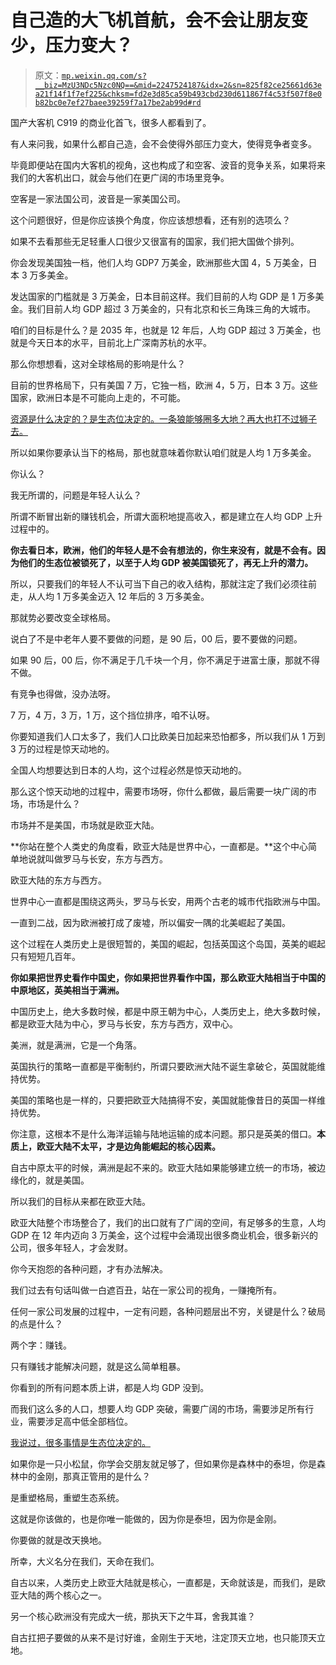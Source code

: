 # 自己造的大飞机首航，会不会让朋友变少，压力变大？

> 原文：[`mp.weixin.qq.com/s?__biz=MzU3NDc5Nzc0NQ==&mid=2247524187&idx=2&sn=825f82ce25661d63ea21f14f1f7ef225&chksm=fd2e3d85ca59b493cbd230d611867f4c53f507f8e0b82bc0e7ef27baee39259f7a17be2ab99d#rd`](http://mp.weixin.qq.com/s?__biz=MzU3NDc5Nzc0NQ==&mid=2247524187&idx=2&sn=825f82ce25661d63ea21f14f1f7ef225&chksm=fd2e3d85ca59b493cbd230d611867f4c53f507f8e0b82bc0e7ef27baee39259f7a17be2ab99d#rd)

国产大客机 C919 的商业化首飞，很多人都看到了。

有人来问我，如果什么都自己造，会不会使得外部压力变大，使得竞争者变多。

毕竟即便站在国内大客机的视角，这也构成了和空客、波音的竞争关系，如果将来我们的大客机出口，就会与他们在更广阔的市场里竞争。

空客是一家法国公司，波音是一家美国公司。 

这个问题很好，但是你应该换个角度，你应该想想看，还有别的选项么？ 

如果不去看那些无足轻重人口很少又很富有的国家，我们把大国做个排列。 

你会发现美国独一档，他们人均 GDP7 万美金，欧洲那些大国 4，5 万美金，日本 3 万多美金。

发达国家的门槛就是 3 万美金，日本目前这样。我们目前的人均 GDP 是 1 万多美金。我们目前人均 GDP 超过 3 万美金的，只有北京和长三角珠三角的大城市。

咱们的目标是什么？是 2035 年，也就是 12 年后，人均 GDP 超过 3 万美金，也就是今天日本的水平，目前北上广深南苏杭的水平。 

那么你想想看，这对全球格局的影响是什么？ 

目前的世界格局下，只有美国 7 万，它独一档，欧洲 4，5 万，日本 3 万。这些国家，欧洲日本是不可能向上走的，不可能。

[资源是什么决定的？是生态位决定的。一条狼能够圈多大地？再大也打不过狮子去。](http://mp.weixin.qq.com/s?__biz=MzkwMzQ1MzczOQ==&mid=2247483875&idx=1&sn=74db4d4bb7f902924fc38f84cf40ea57&chksm=c0974ca7f7e0c5b1a9e80687d4c5bd71d48e57e6f754f6e8a408501d29fe4581f7f3dba9006d&scene=21#wechat_redirect)

所以如果你要承认当下的格局，那也就意味着你默认咱们就是人均 1 万多美金。

你认么？

我无所谓的，问题是年轻人认么？

所谓不断冒出新的赚钱机会，所谓大面积地提高收入，都是建立在人均 GDP 上升过程中的。

**你去看日本，欧洲，他们的年轻人是不会有想法的，你生来没有，就是不会有。因为他们的生态位被锁死了，以至于人均 GDP 被美国锁死了，再无上升的潜力。**

所以，只要我们的年轻人不认可当下自己的收入结构，那就注定了我们必须往前走，从人均 1 万多美金迈入 12 年后的 3 万多美金。

那就势必要改变全球格局。

说白了不是中老年人要不要做的问题，是 90 后，00 后，要不要做的问题。

如果 90 后，00 后，你不满足于几千块一个月，你不满足于进富士康，那就不得不做。

有竞争也得做，没办法呀。

7 万，4 万，3 万，1 万，这个挡位排序，咱不认呀。

你要知道我们人口太多了，我们人口比欧美日加起来恐怕都多，所以我们从 1 万到 3 万的过程是惊天动地的。

全国人均想要达到日本的人均，这个过程必然是惊天动地的。

那么这个惊天动地的过程中，需要市场呀，你什么都做，最后需要一块广阔的市场，市场是什么？

市场并不是美国，市场就是欧亚大陆。

**你站在整个人类史的角度看，欧亚大陆是世界中心，一直都是。**这个中心简单地说就叫做罗马与长安，东方与西方。

欧亚大陆的东方与西方。

世界中心一直都是围绕这两头，罗马与长安，用两个古老的城市代指欧洲与中国。 

一直到二战，因为欧洲被打成了废墟，所以偏安一隅的北美崛起了美国。 

这个过程在人类历史上是很短暂的，美国的崛起，包括英国这个岛国，英美的崛起只有短短几百年。 

**你如果把世界史看作中国史，你如果把世界看作中国，那么欧亚大陆相当于中国的中原地区，英美相当于满洲。** 

中国历史上，绝大多数时候，都是中原王朝为中心，人类历史上，绝大多数时候，都是欧亚大陆为中心，罗马与长安，东方与西方，双中心。 

美洲，就是满洲，它是一个角落。 

英国执行的策略一直都是平衡制约，所谓只要欧洲大陆不诞生拿破仑，英国就能维持优势。 

美国的策略也是一样的，只要把欧亚大陆搞得不安，美国就能像昔日的英国一样维持优势。 

你注意，这根本不是什么海洋运输与陆地运输的成本问题。那只是英美的借口。**本质上，欧亚大陆不太平，才是边角能崛起的核心因素。**

自古中原太平的时候，满洲是起不来的。欧亚大陆如果能够建立统一的市场，被边缘化的，就是美国。 

所以我们的目标从来都在欧亚大陆。 

欧亚大陆整个市场整合了，我们的出口就有了广阔的空间，有足够多的生意，人均 GDP 在 12 年内迈向 3 万美金，这个过程中会涌现出很多商业机会，很多新兴的公司，很多年轻人，才会发财。 

你今天抱怨的各种问题，才有办法解决。 

我们过去有句话叫做一白遮百丑，站在一家公司的视角，一赚掩所有。 

任何一家公司发展的过程中，一定有问题，各种问题层出不穷，关键是什么？破局的点是什么？

两个字：赚钱。 

只有赚钱才能解决问题，就是这么简单粗暴。 

你看到的所有问题本质上讲，都是人均 GDP 没到。 

而我们这么多的人口，想要人均 GDP 突破，需要广阔的市场，需要涉足所有行业，需要涉足高中低全部档位。 

[我说过，很多事情是生态位决定的。](http://mp.weixin.qq.com/s?__biz=MzkwMzQ1MzczOQ==&mid=2247483875&idx=1&sn=74db4d4bb7f902924fc38f84cf40ea57&chksm=c0974ca7f7e0c5b1a9e80687d4c5bd71d48e57e6f754f6e8a408501d29fe4581f7f3dba9006d&scene=21#wechat_redirect)

如果你是一只小松鼠，你学会交朋友就足够了，但如果你是森林中的泰坦，你是森林中的金刚，那真正管用的是什么？ 

是重塑格局，重塑生态系统。

这就是你该做的，也是你唯一能做的，因为你是泰坦，因为你是金刚。 

你要做的就是改天换地。 

所幸，大义名分在我们，天命在我们。

自古以来，人类历史上欧亚大陆就是核心，一直都是，天命就该是，而我们，是欧亚大陆的两个核心之一。 

另一个核心欧洲没有完成大一统，那执天下之牛耳，舍我其谁？ 

自古扛把子要做的从来不是讨好谁，金刚生于天地，注定顶天立地，也只能顶天立地。